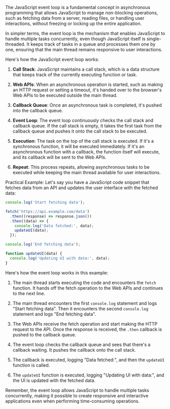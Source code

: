 The JavaScript event loop is a fundamental concept in asynchronous programming that allows JavaScript to manage non-blocking operations, such as fetching data from a server, reading files, or handling user interactions, without freezing or locking up the entire application.

In simpler terms, the event loop is the mechanism that enables JavaScript to handle multiple tasks concurrently, even though JavaScript itself is single-threaded. It keeps track of tasks in a queue and processes them one by one, ensuring that the main thread remains responsive to user interactions.

Here's how the JavaScript event loop works:

1. **Call Stack**: JavaScript maintains a call stack, which is a data structure that keeps track of the currently executing function or task.

2. **Web APIs**: When an asynchronous operation is started, such as making an HTTP request or setting a timeout, it's handed over to the browser's Web APIs to be executed outside the main thread.

3. **Callback Queue**: Once an asynchronous task is completed, it's pushed into the callback queue.

4. **Event Loop**: The event loop continuously checks the call stack and callback queue. If the call stack is empty, it takes the first task from the callback queue and pushes it onto the call stack to be executed.

5. **Execution**: The task on the top of the call stack is executed. If it's a synchronous function, it will be executed immediately. If it's an asynchronous function with a callback, the function itself will execute, and its callback will be sent to the Web APIs.

6. **Repeat**: This process repeats, allowing asynchronous tasks to be executed while keeping the main thread available for user interactions.

Practical Example:
Let's say you have a JavaScript code snippet that fetches data from an API and updates the user interface with the fetched data:

```javascript
console.log('Start fetching data');

fetch('https://api.example.com/data')
  .then((response) => response.json())
  .then((data) => {
    console.log('Data fetched:', data);
    updateUI(data);
  });

console.log('End fetching data');

function updateUI(data) {
  console.log('Updating UI with data:', data);
}
```

Here's how the event loop works in this example:

1. The main thread starts executing the code and encounters the `fetch` function. It hands off the fetch operation to the Web APIs and continues to the next line.

2. The main thread encounters the first `console.log` statement and logs "Start fetching data". Then it encounters the second `console.log` statement and logs "End fetching data".

3. The Web APIs receive the fetch operation and start making the HTTP request to the API. Once the response is received, the `.then` callback is pushed to the callback queue.

4. The event loop checks the callback queue and sees that there's a callback waiting. It pushes the callback onto the call stack.

5. The callback is executed, logging "Data fetched:", and then the `updateUI` function is called.

6. The `updateUI` function is executed, logging "Updating UI with data:", and the UI is updated with the fetched data.

Remember, the event loop allows JavaScript to handle multiple tasks concurrently, making it possible to create responsive and interactive applications even when performing time-consuming operations.

